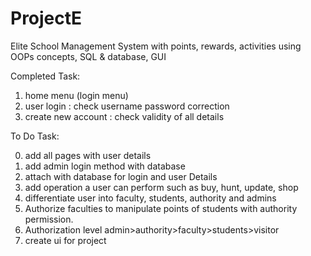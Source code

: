 # ProjectE
Elite School Management System with points, rewards, activities using OOPs concepts, SQL & database, GUI

Completed Task:
1. home menu (login menu)
2. user login : check username password correction
3. create new account : check validity of all details



To Do Task:

0. add all pages with user details
1. add admin login method with database
2. attach with database for login and user Details
3. add operation a user can perform such as buy, hunt, update, shop
4. differentiate user into faculty, students, authority and admins
5. Authorize faculties to manipulate points of students with authority permission.
6. Authorization level admin>authority>faculty>students>visitor
7. create ui for project 
